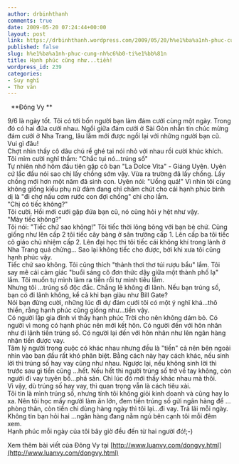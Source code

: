 ```yaml
---
author: drbinhthanh
comments: true
date: 2009-05-20 07:24:44+00:00
layout: post
link: https://drbinhthanh.wordpress.com/2009/05/20/h%e1%ba%a1nh-phuc-cung-nh%c6%b0-ti%e1%bb%81n/
published: false
slug: h%e1%ba%a1nh-phuc-cung-nh%c6%b0-ti%e1%bb%81n
title: Hạnh phúc cũng như...tiền!
wordpress_id: 239
categories:
- Suy nghĩ
- Thơ văn
---
```


  **Đông Vy
**

9/6 là ngày tốt. Tôi có tới bốn người bạn làm đám cưới cùng một ngày. Trong đó có hai đứa cưới nhau. Ngồi giữa đám cưới ở Sài Gòn nhắn tin chúc mừng đám cưới ở Nha Trang, lâu lắm mới được ngồi lại với những người bạn cũ. Vui gì đâu!  
Chợt nhìn thấy cô dâu chú rể ghé tai nói nhỏ với nhau rồi cười khúc khích. Tôi mỉm cười nghĩ thầm: "Chắc tụi nó…trúng số"  
Tự nhiên nhớ hôm đầu tiên gặp cô bạn "La Dolce Vita" - Giáng Uyên. Uyên cứ lắc đầu nói sao chị lấy chồng sớm vậy. Vừa ra trường đã lấy chồng. Lấy chồng mới hơn một năm đã sinh con. Uyên nói: "Uổng quá!" Vì nhìn tôi cũng không giống kiểu phụ nữ đảm đang chỉ chăm chút cho cái hạnh phúc bình dị là "đi chợ nấu cơm rước con đợi chồng" chi cho lắm.  
"Chị có tiếc không?"   
Tôi cười. Hồi mới cưới gặp đứa bạn cũ, nó cũng hỏi y hệt như vậy.  
"Mày tiếc không?"  
Tôi nói: "Tiếc chứ sao không!" Tôi tiếc thời lông bông với bạn bè chứ. Cũng giống như lên cấp 2 tôi tiếc cây bàng ở sân trường cấp 1. Lên cấp ba tôi tiếc cô giáo chủ nhiệm cấp 2. Lên đại học thì tôi tiếc cái không khí trong lành ở Nha Trang quá chừng… Sao lại không tiếc cho được, bởi khi xưa tôi cũng hạnh phúc vậy.  
Tiếc chứ sao không. Tôi cũng thích "thảnh thơi thơ túi rượu bầu" lắm. Tôi say mê cái cảm giác "buổi sáng cô đơn thức dậy giữa một thành phố lạ" lắm. Tôi muốn tự mình làm ra tiền rồi tự mình tiêu lắm.   
Nhưng tôi …trúng số độc đắc. Chẳng lẽ không đi lãnh. Nếu bạn trúng số, bạn có đi lãnh không, kể cả khi bạn giàu như Bill Gate?  
Nói bạn đừng cười, những lúc đi dự đám cưới tôi có một ý nghĩ khá…thô thiển, rằng hạnh phúc cũng giống như…tiền vậy.   
Có người lập gia đình vì thấy hạnh phúc Trời cho nên không dám bỏ. Có người vì mong có hạnh phúc nên mới kết hôn. Có người đến với hôn nhân như đi lãnh tiền trúng số. Có người lại đến với hôn nhân như lên ngân hàng nhận tiền được vay.   
Tâm lý người trong cuộc có khác nhau nhưng đều là "tiền" cả nên bên ngoài nhìn vào ban đầu rất khó phân biệt. Bằng cách này hay cách khác, nếu sinh lời thì trúng số hay vay cũng như nhau. Ngược lại, nếu không sinh lời thì trước sau gì tiền cũng …hết. Nếu hết thì người trúng số trở về tay không, còn người đi vay tuyên bố…phá sản. Chỉ lúc đó mới thấy khác nhau mà thôi.  
Vì vậy, dù trúng số hay vay, thì quan trọng vẫn là cách tiêu xài.  
Tôi tin là mình trúng số, nhưng tính tôi không giỏi kinh doanh và cũng hay lo xa. Nên tôi học mấy người làm ăn lớn, đem tiền trúng số gửi ngân hàng để …phòng thân, còn tiền chi dùng hàng ngày thì tôi lại…đi vay. Trả lãi mỗi ngày.  
Không tin bạn hỏi hai …ngân hàng đang nằm ngủ bên cạnh tôi mỗi đêm xem.  
Hạnh phúc mỗi ngày của tôi bây giờ đều đến từ hai người đó!;-)


Xem thêm bài viết của Đông Vy tại [http://www.luanvy.com/dongvy.html](http://www.luanvy.com/dongvy.html)
